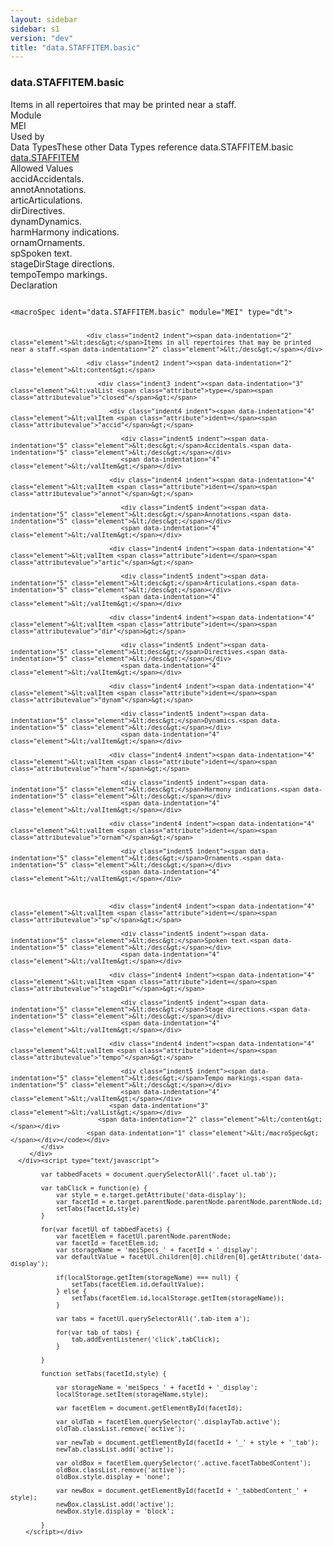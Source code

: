 ```yaml
---
layout: sidebar
sidebar: s1
version: "dev"
title: "data.STAFFITEM.basic"
---
```

<div class="specPage">
   <div class="datatypeSpec">
      <h3 id="data.STAFFITEM.basic">data.STAFFITEM.basic</h3>
      <div class="specs">
         <div class="desc">Items in all repertoires that may be printed near a staff.</div>
         <div class="facet module">
            <div class="label">Module</div>
            <div class="statement text">MEI</div>
         </div>
         <div class="facet usedBy" id="usedBy">
            <div class="label">Used by</div>
            <div class="statement list">
               <div class="classBox dtBox" title="Data Types">
                  <div class="classHeading"><label class="classLabel">Data Types</label><span class="classDesc">These other Data Types reference data.STAFFITEM.basic</span></div>
                  <div class="classContent"><span class="ident datatype" data-ident="data.STAFFITEM" data-module="MEI" title="Items that may be printed above, below, or between staves."><a class="classLink" href="{{ site.baseurl }}/{{ page.version }}/data-types/data.staffitem.html">data.STAFFITEM</a></span></div>
               </div>
            </div>
         </div>
         <div class="facet allowedValues" id="allowedValues">
            <div class="label">Allowed Values</div>
            <div class="statement list">
               <div class="dataValueBox" id="accid"><span class="dataValue ident">accid</span><span class="dataValue desc">Accidentals.</span></div>
               <div class="dataValueBox" id="annot"><span class="dataValue ident">annot</span><span class="dataValue desc">Annotations.</span></div>
               <div class="dataValueBox" id="artic"><span class="dataValue ident">artic</span><span class="dataValue desc">Articulations.</span></div>
               <div class="dataValueBox" id="dir"><span class="dataValue ident">dir</span><span class="dataValue desc">Directives.</span></div>
               <div class="dataValueBox" id="dynam"><span class="dataValue ident">dynam</span><span class="dataValue desc">Dynamics.</span></div>
               <div class="dataValueBox" id="harm"><span class="dataValue ident">harm</span><span class="dataValue desc">Harmony indications.</span></div>
               <div class="dataValueBox" id="ornam"><span class="dataValue ident">ornam</span><span class="dataValue desc">Ornaments.</span></div>
               <div class="dataValueBox" id="sp"><span class="dataValue ident">sp</span><span class="dataValue desc">Spoken text.</span></div>
               <div class="dataValueBox" id="stageDir"><span class="dataValue ident">stageDir</span><span class="dataValue desc">Stage directions.</span></div>
               <div class="dataValueBox" id="tempo"><span class="dataValue ident">tempo</span><span class="dataValue desc">Tempo markings.</span></div>
            </div>
         </div>
         <div class="facet declaration">
            <div class="label">Declaration</div>
            <div class="statement declaration">
               <div class="code" xml:space="preserve" data-lang="ODD"><code>
                     <div class="indent1 indent"><span data-indentation="1" class="element">&lt;macroSpec <span class="attribute">ident=</span><span class="attributevalue">"data.STAFFITEM.basic"</span> <span class="attribute">module=</span><span class="attributevalue">"MEI"</span> <span class="attribute">type=</span><span class="attributevalue">"dt"</span>&gt;</span>
                        
                        <div class="indent2 indent"><span data-indentation="2" class="element">&lt;desc&gt;</span>Items in all repertoires that may be printed near a staff.<span data-indentation="2" class="element">&lt;/desc&gt;</span></div>
                        
                        <div class="indent2 indent"><span data-indentation="2" class="element">&lt;content&gt;</span>
                           
                           <div class="indent3 indent"><span data-indentation="3" class="element">&lt;valList <span class="attribute">type=</span><span class="attributevalue">"closed"</span>&gt;</span>
                              
                              <div class="indent4 indent"><span data-indentation="4" class="element">&lt;valItem <span class="attribute">ident=</span><span class="attributevalue">"accid"</span>&gt;</span>
                                 
                                 <div class="indent5 indent"><span data-indentation="5" class="element">&lt;desc&gt;</span>Accidentals.<span data-indentation="5" class="element">&lt;/desc&gt;</span></div>
                                 <span data-indentation="4" class="element">&lt;/valItem&gt;</span></div>
                              
                              <div class="indent4 indent"><span data-indentation="4" class="element">&lt;valItem <span class="attribute">ident=</span><span class="attributevalue">"annot"</span>&gt;</span>
                                 
                                 <div class="indent5 indent"><span data-indentation="5" class="element">&lt;desc&gt;</span>Annotations.<span data-indentation="5" class="element">&lt;/desc&gt;</span></div>
                                 <span data-indentation="4" class="element">&lt;/valItem&gt;</span></div>
                              
                              <div class="indent4 indent"><span data-indentation="4" class="element">&lt;valItem <span class="attribute">ident=</span><span class="attributevalue">"artic"</span>&gt;</span>
                                 
                                 <div class="indent5 indent"><span data-indentation="5" class="element">&lt;desc&gt;</span>Articulations.<span data-indentation="5" class="element">&lt;/desc&gt;</span></div>
                                 <span data-indentation="4" class="element">&lt;/valItem&gt;</span></div>
                              
                              <div class="indent4 indent"><span data-indentation="4" class="element">&lt;valItem <span class="attribute">ident=</span><span class="attributevalue">"dir"</span>&gt;</span>
                                 
                                 <div class="indent5 indent"><span data-indentation="5" class="element">&lt;desc&gt;</span>Directives.<span data-indentation="5" class="element">&lt;/desc&gt;</span></div>
                                 <span data-indentation="4" class="element">&lt;/valItem&gt;</span></div>
                              
                              <div class="indent4 indent"><span data-indentation="4" class="element">&lt;valItem <span class="attribute">ident=</span><span class="attributevalue">"dynam"</span>&gt;</span>
                                 
                                 <div class="indent5 indent"><span data-indentation="5" class="element">&lt;desc&gt;</span>Dynamics.<span data-indentation="5" class="element">&lt;/desc&gt;</span></div>
                                 <span data-indentation="4" class="element">&lt;/valItem&gt;</span></div>
                              
                              <div class="indent4 indent"><span data-indentation="4" class="element">&lt;valItem <span class="attribute">ident=</span><span class="attributevalue">"harm"</span>&gt;</span>
                                 
                                 <div class="indent5 indent"><span data-indentation="5" class="element">&lt;desc&gt;</span>Harmony indications.<span data-indentation="5" class="element">&lt;/desc&gt;</span></div>
                                 <span data-indentation="4" class="element">&lt;/valItem&gt;</span></div>
                              
                              <div class="indent4 indent"><span data-indentation="4" class="element">&lt;valItem <span class="attribute">ident=</span><span class="attributevalue">"ornam"</span>&gt;</span>
                                 
                                 <div class="indent5 indent"><span data-indentation="5" class="element">&lt;desc&gt;</span>Ornaments.<span data-indentation="5" class="element">&lt;/desc&gt;</span></div>
                                 <span data-indentation="4" class="element">&lt;/valItem&gt;</span></div>
                              
                              
                              
                              <div class="indent4 indent"><span data-indentation="4" class="element">&lt;valItem <span class="attribute">ident=</span><span class="attributevalue">"sp"</span>&gt;</span>
                                 
                                 <div class="indent5 indent"><span data-indentation="5" class="element">&lt;desc&gt;</span>Spoken text.<span data-indentation="5" class="element">&lt;/desc&gt;</span></div>
                                 <span data-indentation="4" class="element">&lt;/valItem&gt;</span></div>
                              
                              <div class="indent4 indent"><span data-indentation="4" class="element">&lt;valItem <span class="attribute">ident=</span><span class="attributevalue">"stageDir"</span>&gt;</span>
                                 
                                 <div class="indent5 indent"><span data-indentation="5" class="element">&lt;desc&gt;</span>Stage directions.<span data-indentation="5" class="element">&lt;/desc&gt;</span></div>
                                 <span data-indentation="4" class="element">&lt;/valItem&gt;</span></div>
                              
                              <div class="indent4 indent"><span data-indentation="4" class="element">&lt;valItem <span class="attribute">ident=</span><span class="attributevalue">"tempo"</span>&gt;</span>
                                 
                                 <div class="indent5 indent"><span data-indentation="5" class="element">&lt;desc&gt;</span>Tempo markings.<span data-indentation="5" class="element">&lt;/desc&gt;</span></div>
                                 <span data-indentation="4" class="element">&lt;/valItem&gt;</span></div>
                              <span data-indentation="3" class="element">&lt;/valList&gt;</span></div>
                           <span data-indentation="2" class="element">&lt;/content&gt;</span></div>
                        <span data-indentation="1" class="element">&lt;/macroSpec&gt;</span></div></code></div>
            </div>
         </div>
      </div><script type="text/javascript">
            
            var tabbedFacets = document.querySelectorAll('.facet ul.tab');
            
            var tabClick = function(e) {
                var style = e.target.getAttribute('data-display');
                var facetId = e.target.parentNode.parentNode.parentNode.parentNode.id;
                setTabs(facetId,style)
            }
            
            for(var facetUl of tabbedFacets) {
                var facetElem = facetUl.parentNode.parentNode;
                var facetId = facetElem.id;
                var storageName = 'meiSpecs_' + facetId + '_display';
                var defaultValue = facetUl.children[0].children[0].getAttribute('data-display');
                
                if(localStorage.getItem(storageName) === null) {
                    setTabs(facetElem.id,defaultValue);
                } else {
                    setTabs(facetElem.id,localStorage.getItem(storageName));
                }
                
                var tabs = facetUl.querySelectorAll('.tab-item a');
                
                for(var tab of tabs) {
                    tab.addEventListener('click',tabClick);
                }
                
            }
            
            function setTabs(facetId,style) {
                
                var storageName = 'meiSpecs_' + facetId + '_display';
                localStorage.setItem(storageName,style);
                
                var facetElem = document.getElementById(facetId);
                
                var oldTab = facetElem.querySelector('.displayTab.active');
                oldTab.classList.remove('active');
                
                var newTab = document.getElementById(facetId + '_' + style + '_tab');
                newTab.classList.add('active');
                
                var oldBox = facetElem.querySelector('.active.facetTabbedContent');
                oldBox.classList.remove('active');
                oldBox.style.display = 'none';
                
                var newBox = document.getElementById(facetId + '_tabbedContent_' + style);
                newBox.classList.add('active');
                newBox.style.display = 'block';
                
            }
        </script></div>
</div>